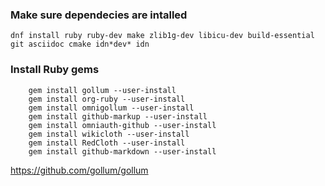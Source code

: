 ### Make sure dependecies are intalled

```
dnf install ruby ruby-dev make zlib1g-dev libicu-dev build-essential git asciidoc cmake idn*dev* idn
```

### Install Ruby gems

```
    gem install gollum --user-install
    gem install org-ruby --user-install
    gem install omnigollum --user-install
    gem install github-markup --user-install
    gem install omniauth-github --user-install
    gem install wikicloth --user-install
    gem install RedCloth --user-install
    gem install github-markdown --user-install
```

https://github.com/gollum/gollum
